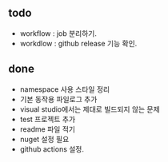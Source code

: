 ## todo

* workflow : job 분리하기. 
* workdlow : github release 기능 확인.

## done

* namespace 사용 스타일 정리
* 기본 동작용 파일로그 추가
* visual studio에서는 제대로 빌드되지 않는 문제
* test 프로젝트 추가
* readme 파일 적기
* nuget 설정 필요
* github actions 설정. 
